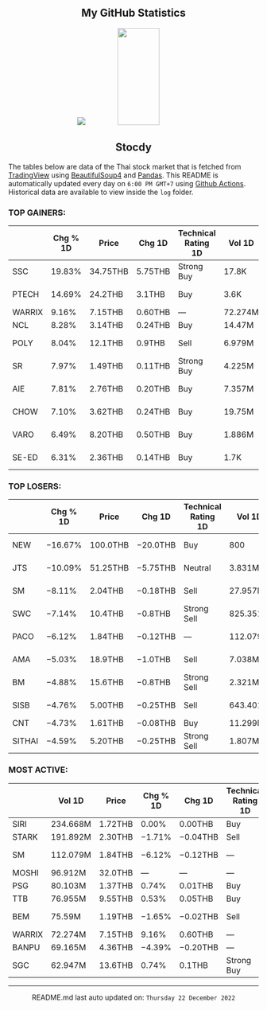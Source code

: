 <div align="center">

## My GitHub Statistics
<img src="https://github-readme-streak-stats.herokuapp.com/?user=nopnopwei&theme=black-ice&hide_border=true&stroke=0000&background=0D1117&ring=FFE573&fire=FF8623&currStreakLabel=FF8623" />
<img width="41%" height="195px" src="https://github-readme-stats.vercel.app/api/top-langs/?username=nopnopwei&layout=compact&hide_border=true&title_color=FEE473&text_color=FFFFFF&bg_color=0d1117" />
    
## Stocdy
<div align="left">

The tables below are data of the Thai stock market that is fetched from [TradingView](https://www.tradingview.com/markets/stocks-thailand/market-movers-all-stocks/) using [BeautifulSoup4](https://www.crummy.com/software/BeautifulSoup/bs4/doc/) and [Pandas](https://pandas.pydata.org). This README is automatically updated every day on `6:00 PM GMT+7` using [Github Actions](https://www.tradingview.com/markets/stocks-thailand/market-movers-all-stocks/). Historical data are available to view inside the `log` folder.
### TOP GAINERS:
|        | Chg % 1D   | Price    | Chg 1D   | Technical Rating 1D   | Vol 1D   | Volume * Price 1D   | Market cap   | P/E(TTM)   | EPS(TTM)   | Sector                 | Sector Chg % 1D   |
|--------|------------|----------|----------|-----------------------|----------|---------------------|--------------|------------|------------|------------------------|-------------------|
| SSC    | 19.83%     | 34.75THB | 5.75THB  | Strong Buy            | 17.8K    | 618.55K             | 7.711BTHB    | 609.24     | 0.05THB    | Consumer Non-Durables  | +0.89%            |
| PTECH  | 14.69%     | 24.2THB  | 3.1THB   | Buy                   | 3.6K     | 87.12K              | 5.171BTHB    | 17.45      | 1.21THB    | Commercial Services    | +0.38%            |
| WARRIX | 9.16%      | 7.15THB  | 0.60THB  | —                     | 72.274M  | 516.756M            | —            | —          | —          | —                      | -                 |
| NCL    | 8.28%      | 3.14THB  | 0.24THB  | Buy                   | 14.47M   | 45.437M             | 1.532BTHB    | 41.55      | 0.07THB    | Transportation         | −0.53%            |
| POLY   | 8.04%      | 12.1THB  | 0.9THB   | Sell                  | 6.979M   | 84.446M             | 5.985BTHB    | —          | —          | Process Industries     | +0.42%            |
| SR     | 7.97%      | 1.49THB  | 0.11THB  | Strong Buy            | 4.225M   | 6.295M              | 933.846MTHB  | 84.66      | 0.02THB    | Producer Manufacturing | +0.12%            |
| AIE    | 7.81%      | 2.76THB  | 0.20THB  | Buy                   | 7.357M   | 20.305M             | 3.37BTHB     | 21.49      | 0.14THB    | Process Industries     | +0.42%            |
| CHOW   | 7.10%      | 3.62THB  | 0.24THB  | Buy                   | 19.75M   | 71.495M             | 2.704BTHB    | 2.65       | 1.28THB    | Non-Energy Minerals    | +0.30%            |
| VARO   | 6.49%      | 8.20THB  | 0.50THB  | Buy                   | 1.886M   | 15.466M             | 769.246MTHB  | —          | −0.41THB   | Producer Manufacturing | +0.12%            |
| SE-ED  | 6.31%      | 2.36THB  | 0.14THB  | Buy                   | 1.7K     | 4.012K              | 870.117MTHB  | —          | −0.07THB   | Consumer Services      | −0.19%            |
### TOP LOSERS:
|        | Chg % 1D   | Price    | Chg 1D   | Technical Rating 1D   | Vol 1D   | Volume * Price 1D   | Market cap   | P/E(TTM)   | EPS(TTM)   | Sector                | Sector Chg % 1D   |
|--------|------------|----------|----------|-----------------------|----------|---------------------|--------------|------------|------------|-----------------------|-------------------|
| NEW    | −16.67%    | 100.0THB | −20.0THB | Buy                   | 800      | 80K                 | 1.2BTHB      | 13.10      | 9.16THB    | Health Services       | −0.50%            |
| JTS    | −10.09%    | 51.25THB | −5.75THB | Neutral               | 3.831M   | 196.327M            | 40.268BTHB   | 195.34     | 0.29THB    | Technology Services   | −2.61%            |
| SM     | −8.11%     | 2.04THB  | −0.18THB | Sell                  | 27.957M  | 57.032M             | 392.4MTHB    | 5.39       | 0.41THB    | Non-Energy Minerals   | +0.30%            |
| SWC    | −7.14%     | 10.4THB  | −0.8THB  | Strong Sell           | 825.351K | 8.584M              | 1.792BTHB    | 26.11      | 0.43THB    | Technology Services   | −2.61%            |
| PACO   | −6.12%     | 1.84THB  | −0.12THB | —                     | 112.079M | 206.225M            | —            | —          | —          | Distribution Services | +0.64%            |
| AMA    | −5.03%     | 18.9THB  | −1.0THB  | Sell                  | 7.038M   | 133.013M            | 18.706BTHB   | 69.92      | 0.28THB    | Consumer Services     | −0.19%            |
| BM     | −4.88%     | 15.6THB  | −0.8THB  | Strong Sell           | 2.321M   | 36.209M             | 7.702BTHB    | 19.48      | 0.88THB    | Technology Services   | −2.61%            |
| SISB   | −4.76%     | 5.00THB  | −0.25THB | Sell                  | 643.401K | 3.217M              | 3.166BTHB    | 22.92      | 0.23THB    | Commercial Services   | +0.38%            |
| CNT    | −4.73%     | 1.61THB  | −0.08THB | Buy                   | 11.299M  | 18.192M             | 1.281BTHB    | —          | −0.29THB   | Finance               | +0.43%            |
| SITHAI | −4.59%     | 5.20THB  | −0.25THB | Strong Sell           | 1.807M   | 9.397M              | 2.823BTHB    | 9.20       | 0.59THB    | Transportation        | −0.53%            |
### MOST ACTIVE:
|        | Vol 1D   | Price   | Chg % 1D   | Chg 1D   | Technical Rating 1D   | Volume * Price 1D   | Market cap   | P/E(TTM)   | EPS(TTM)   | Sector                | Sector Chg % 1D   |
|--------|----------|---------|------------|----------|-----------------------|---------------------|--------------|------------|------------|-----------------------|-------------------|
| SIRI   | 234.668M | 1.72THB | 0.00%      | 0.00THB  | Buy                   | 403.629M            | 25.604BTHB   | 10.34      | 0.17THB    | Finance               | +0.43%            |
| STARK  | 191.892M | 2.30THB | −1.71%     | −0.04THB | Sell                  | 441.351M            | 27.861BTHB   | 8.92       | 0.26THB    | Finance               | +0.43%            |
| SM     | 112.079M | 1.84THB | −6.12%     | −0.12THB | —                     | 206.225M            | —            | —          | —          | Distribution Services | +0.64%            |
| MOSHI  | 96.912M  | 32.0THB | —          | —        | —                     | 3.101B              | —            | —          | —          | —                     | -                 |
| PSG    | 80.103M  | 1.37THB | 0.74%      | 0.01THB  | Buy                   | 109.741M            | 131.407BTHB  | 10.06      | 0.14THB    | Finance               | +0.43%            |
| TTB    | 76.955M  | 9.55THB | 0.53%      | 0.05THB  | Buy                   | 734.922M            | 145.208BTHB  | 65.16      | 0.15THB    | Transportation        | −0.53%            |
| BEM    | 75.59M   | 1.19THB | −1.65%     | −0.02THB | Sell                  | 89.952M             | 78.641BTHB   | 163.51     | 0.01THB    | Industrial Services   | +0.29%            |
| WARRIX | 72.274M  | 7.15THB | 9.16%      | 0.60THB  | —                     | 516.756M            | —            | —          | —          | —                     | -                 |
| BANPU  | 69.165M  | 4.36THB | −4.39%     | −0.20THB | —                     | 301.56M             | 15.565BTHB   | —          | —          | Finance               | +0.43%            |
| SGC    | 62.947M  | 13.6THB | 0.74%      | 0.1THB   | Strong Buy            | 856.082M            | 91.342BTHB   | 2.56       | 6.54THB    | Energy Minerals       | +1.35%            |
<hr>
<div align="center">

README.md last auto updated on: `Thursday 22 December 2022`
<br>
</div>
    